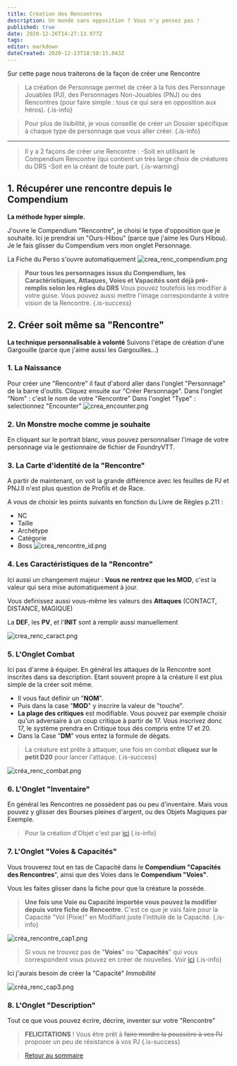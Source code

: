 ```yaml
---
title: Création des Rencontres
description: Un monde sans opposition ? Vous n'y pensez pas !
published: true
date: 2020-12-26T14:27:13.977Z
tags: 
editor: markdown
dateCreated: 2020-12-23T18:58:15.043Z
---
```


Sur cette page nous traiterons de la façon de créer une Rencontre

> La création de Personnage permet de créer à la fois des Personnage Jouables (PJ), des Personnages Non-Jouables (PNJ) ou des Rencontres (pour faire simple : tous ce qui sera en opposition aux héros).
{.is-info}

> Pour plus de lisibilité, je vous conseille de créer un Dossier spécifique à chaque type de personnage que vous aller créer.
{.is-info}
---
> Il y a 2 façons de créer une Rencontre :
-Soit en utilisant le Compendium Rencontre (qui contient un très large choix de créatures du DRS
-Soit en la créant de toute part.
{.is-warning}

## 1. Récupérer une rencontre depuis le Compendium
**La méthode hyper simple.** 

J'ouvre le Compendium "Rencontre", je choisi le type d'opposition que je souhaite. 
Ici je prendrai un "Ours-Hibou" (parce que j'aime les Ours Hibou).
Je le fais glisser du Compendium vers mon onglet Personnage.

La Fiche du Perso s'ouvre automatiquement
![crea_renc_compendium.png](/images/chroniquesoubliees/customisation/crea_renc_compendium.png)

> **Pour tous les personnages issus du Compendium, les Caractéristiques, Attaques, Voies et Vapacités sont déjà pré-remplis selon les règles du DRS**
Vous pouvez toutefois les modifier à votre guise.
Vous pouvez aussi mettre l'image correspondante à votre vision de la Rencontre.
{.is-success}


## 2. Créer soit même sa "Rencontre"
**La technique personnalisable à volonté**
Suivons l'étape de création d'une Gargouille (parce que j'aime aussi les Gargouilles...)

### 1. La Naissance
Pour créer une "Rencontre" il faut d'abord aller dans l'onglet "Personnage" de la barre d'outils. 
Cliquez ensuite sur "Créer Personnage".
Dans l'onglet "Nom" : c'est le nom de votre "Rencontre"
Dans l'onglet "Type" : selectionnez "Encounter"
![crea_encounter.png](/images/chroniquesoubliees/customisation/crea_encounter.png)

### 2. Un Monstre moche comme je souhaite
En cliquant sur le portrait blanc, vous pouvez personnaliser l'image de votre personnage via le gestionnaire de fichier de FoundryVTT.

### 3. La Carte d'identité de la "Rencontre"
A partir de maintenant, on voit la grande différence avec les feuilles de PJ et PNJ.Il n'est plus question de Profils et de Race.

A vous de choisir les points suivants en fonction du Livre de Règles p.211 :
- NC
- Taille
- Archétype
- Catégorie
- Boss
![crea_rencontre_id.png](/images/chroniquesoubliees/customisation/crea_rencontre_id.png)

### 4. Les Caractéristiques de la "Rencontre"
Ici aussi un changement majeur : **Vous ne rentrez que les MOD**, c'est la valeur qui sera mise automatiquement à jour.

Vous definissez aussi vous-même les valeurs des **Attaques** (CONTACT, DISTANCE, MAGIQUE)

La **DEF**, les **PV**, et l'**INIT** sont à remplir aussi manuellement

![crea_renc_caract.png](/images/chroniquesoubliees/customisation/crea_renc_caract.png)

### 5. L'Onglet Combat
Ici pas d'arme à équiper.
En général les attaques de la Rencontre sont inscrites dans sa description. Etant souvent propre à la créature il est plus simple de la créer soit même.

- Il vous faut définir un "**NOM**".
- Puis dans la case "**MOD**" y inscrire la valeur de "touche".
- **La plage des critiques** est modifiable. Vous pouvez par exemple choisir qu'un adversaire à un coup critique à partir de 17. Vous inscrivez donc 17, le système prendra en Critique tous dés compris entre 17 et 20.
- Dans la Case "**DM**" vous entez la formule de dégats.

> La créature est prête à attaquer, une fois en combat **cliquez sur le petit D20** pour lancer l'attaque.
{.is-success}

![créa_renc_combat.png](/images/chroniquesoubliees/customisation/créa_renc_combat.png)

### 6. L'Onglet "Inventaire"
En général les Rencontres ne possèdent pas ou peu d'inventaire.
Mais vous pouvez y glisser des Bourses pleines d'argent, ou des Objets Magiques par Exemple.

> Pour la création d'Objet c'est par [ici](/fr/systemes/fr-chrooubliees/creaobjets) 
{.is-info}



### 7. L'Onglet "Voies & Capacités"
Vous trouverez tout en tas de Capacité dans le **Compendium "Capacités des Rencontres**", ainsi que des Voies dans le **Compendium "Voies"**.

Vous les faites glisser dans la fiche pour que la créature la possède.

> **Une fois une Voie ou Capacité importée vous pouvez la modifier depuis votre fiche de Rencontre**.
C'est ce que je vais faire pour la Capacité "Vol (Pixie)" en Modifiant juste l'intitulé de la Capacité.
{.is-info}

![créa_rencontre_cap1.png](/images/chroniquesoubliees/customisation/créa_rencontre_cap1.png)

> Si vous ne trouvez pas de "**Voies**" ou "**Capacités**" qui vous correspondent vous pouvez en créer de nouvelles. 
Voir [ici](/fr/systemes/fr-chrooubliees/customisation)
{.is-info}

Ici j'aurais besoin de créer la "Capacité" *Immobilité*

![créa_renc_cap3.png](/images/chroniquesoubliees/customisation/créa_renc_cap3.png)

### 8. L'Onglet "Description"
Tout ce que vous pouvez écrire, décrire, inventer sur votre "Rencontre"

> **FELICITATIONS** ! Vous être prêt à ~~faire mordre la poussière à vos PJ~~ proposer un peu de résistance à vos PJ
{.is-success}

> [Retour au sommaire](/fr/systemes/fr-chrooubliees)